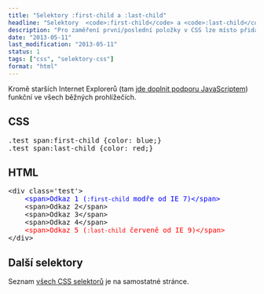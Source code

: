 ```yaml
---
title: "Selektory :first-child a :last-child"
headline: "Selektory  <code>:first-child</code> a <code>:last-child</code>"
description: "Pro zaměření první/poslední položky v CSS lze místo přidávání tříd použít <code>:first</code>/<code>last-child</code>."
date: "2013-05-11"
last_modification: "2013-05-11"
status: 1
tags: ["css", "selektory-css"]
format: "html"
---
```


<p>Kromě starších Internet Explorerů (tam <a href="/css3-ie">jde doplnit podporu JavaScriptem</a>) funkční ve všech běžných prohlížečích.</p>
<style>
.test span:first-child {color: blue;}
.test span:last-child {color: red;}
</style>

<h2>CSS</h2>
<pre>.test span:first-child {color: blue;}
.test span:last-child {color: red;}
</pre>

<h2>HTML</h2>
<pre class="test">
&lt;div class='test'>
	<span>&lt;span>Odkaz 1 (<code>:first-child</code> modře od IE 7)&lt;/span></span>
	<span>&lt;span>Odkaz 2&lt;/span></span>
	<span>&lt;span>Odkaz 3&lt;/span></span>
	<span>&lt;span>Odkaz 4&lt;/span></span>
	<span>&lt;span>Odkaz 5 (<code>:last-child</code> červeně od IE 9)&lt;/span></span>
&lt;/div>	
</pre>

<h2>Další selektory</h2>
<p>Seznam <a href="/css-selektory">všech CSS selektorů</a> je na samostatné stránce.</p>